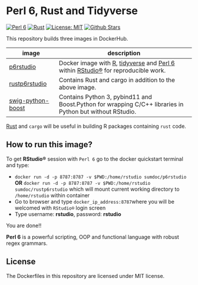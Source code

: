 # Perl 6, Rust and Tidyverse

[![Perl 6](https://img.shields.io/badge/Perl%206-2018.06-blue.svg)](https://rakudo.perl6.org/downloads/star/)
[![Rust](https://img.shields.io/badge/Rust-1.29.0-green.svg)](https://www.rust-lang.org/en-US/)
[![License: MIT](https://img.shields.io/github/license/sumandoc/P6RStudio.svg)](https://github.com/sumandoc/P6RStudio/blob/master/LICENSE)
[![Github Stars](https://img.shields.io/github/stars/sumandoc/P6RStudio.svg?style=social&label=Github)](https://github.com/sumandoc/P6RStudio)

This repository builds three images in DockerHub.


image            | description                               
---------------- | -----------------------------------------
[p6rstudio](https://hub.docker.com/r/sumdoc/p6rstudio/) | Docker image with [R](https://www.r-project.org/), [tidyverse](https://www.tidyverse.org/) and [Perl 6](https://perl6.org/) within [RStudio®](https://www.rstudio.com/) for reproducible work.
[rustp6rstudio](https://hub.docker.com/r/sumdoc/rustp6rstudio/) | Contains Rust and cargo in addition to the above image.
[swig-python-boost](https://hub.docker.com/r/sumdoc/swig-python-boost/) | Contains Python 3, pybind11 and Boost.Python for wrapping C/C++ libraries in Python but without RStudio.


[Rust](https://www.rust-lang.org/en-US/) and `cargo` will be useful in building R packages containing `rust` code.


## How to run this image?

To get **RStudio®** session with `Perl 6` go to the docker quickstart terminal and type:

+ `docker run -d -p 8787:8787 -v $PWD:/home/rstudio sumdoc/p6rstudio` **OR** `docker run -d -p 8787:8787 -v $PWD:/home/rstudio sumdoc/rustp6rstudio` which will mount current working directory to `/home/rstudio`   within container
+ Go to browser and type `docker_ip_address:8787`where you will be welcomed with `RStudio®` login screen
+ Type username: **rstudio**, password: **rstudio**

You are done!!

**Perl 6** is a powerful scripting, OOP and functional language with robust regex grammars.


## License ##

The Dockerfiles in this repository are licensed under MIT license.
